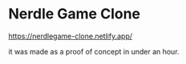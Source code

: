# Nerdle Game Clone

https://nerdlegame-clone.netlify.app/

it was made as a proof of concept in under an hour.